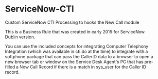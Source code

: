 # ServiceNow-CTI
Custom ServiceNow CTI Processing to hooks the New Call module

This is a Business Rule that was created in early 2015 for ServiceNow Dublin version.

You can use the included concepts for integrating Computer Telephony Integration (which was available in cti.do at the time) to integrate with a softphone package that can pass the CallerID data to a browser to open a new browser tab or window on the Service Desk Agent's PC that has pre-filled a New Call Record if there is a match in sys_user for the Caller ID record. 
